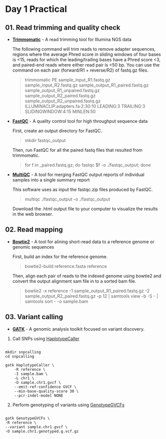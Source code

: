 # Day 1 Practical

## 01. Read trimming and quality check

* **[Trimmomatic](http://www.usadellab.org/cms/?page=trimmomatic)** - A read trimming tool for Illumina NGS data

    The following command will trim reads to remove adapter sequences, regions where the average Phred score in sliding windows of four bases is <15, reads for which the leading/trailing bases have a Phred score <3, and paired-end reads where either read pair is <50 bp. You can use the command on each pair (forward/R1 + reverse/R2) of fastq.gz files.

    > trimmomatic PE sample_input_R1.fastq.gz sample_input_R2.fastq.gz sample_output_R1_paired.fastq.gz sample_output_R1_unpaired.fastq.gz sample_output_R2_paired.fastq.gz sample_output_R2_unpaired.fastq.gz ILLUMINACLIP:adapters.fa:2:30:10 LEADING:3 TRAILING:3 SLIDINGWINDOW:4:15 MINLEN:50

* **[FastQC](http://www.bioinformatics.babraham.ac.uk/projects/fastqc/)** - A quality control tool for high throughput sequence data

    First, create an output directory for FastQC.
    > mkdir fastqc_output

    Then, run FastQC for all the paired fastq files that resulted from trimmomatic.
    > for f in _paired.fastq.gz; do fastqc $f -o ./fastqc_output; done

* **[MultiQC](https://multiqc.info)** - A tool for merging FastQC output reports of individual samples into a single summary report

    This software uses as input the fastqc.zip files produced by FastQC.
    > multiqc ./fastqc_output -o ./fastqc_output

    Download the .html output file to your computer to visualize the results in the web browser.

## 02. Read mapping

* **[Bowtie2](https://bowtie-bio.sourceforge.net/bowtie2/manual.shtml)** - A tool for alining short-read data to a reference genome or genomic sequences

    First, build an index for the reference genome.
    > bowtie2-build reference.fasta reference

    Then, align each pair of reads to the indexed genome using bowtie2 and convert the output alignment sam file in to a sorted bam file.
    > bowtie2 -x reference -1 sample_output_R1_paired.fastq.gz -2 sample_output_R2_paired.fastq.gz -p 12 | samtools view -b -S - | samtools sort - -o sample.bam

## 03. Variant calling

* **[GATK](https://gatk.broadinstitute.org/hc/en-us)** - A genomic analysis toolkit focused on variant discovery.
  
1. Call SNPs using [HaplotypeCaller](https://gatk.broadinstitute.org/hc/en-us/articles/360037225632-HaplotypeCaller)

```

mkdir snpcalling
cd snpcalling

gatk HaplotypeCaller \
    -R reference \
    -I sample.bam \
    -L chr1 \
    -O sample.chr1.gvcf \
    --emit-ref-confidence GVCF \
    --min-base-quality-score 30 \
    --pcr-indel-model NONE

```

2. Perform genotyping of variants using [GenotypeGVCFs](https://gatk.broadinstitute.org/hc/en-us/articles/13832766863259-GenotypeGVCFs)

```

gatk GenotypeGVCFs \
-R reference \
--variant sample.chr1.gvcf \
-O sample.chr1.genotyped.g.vcf.gz

```


